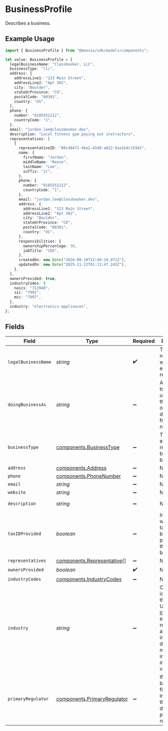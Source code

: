 # BusinessProfile

Describes a business.

## Example Usage

```typescript
import { BusinessProfile } from "@moovio/sdk/models/components";

let value: BusinessProfile = {
  legalBusinessName: "Classbooker, LLC",
  businessType: "llc",
  address: {
    addressLine1: "123 Main Street",
    addressLine2: "Apt 302",
    city: "Boulder",
    stateOrProvince: "CO",
    postalCode: "80301",
    country: "US",
  },
  phone: {
    number: "8185551212",
    countryCode: "1",
  },
  email: "jordan.lee@classbooker.dev",
  description: "Local fitness gym paying out instructors",
  representatives: [
    {
      representativeID: "80c48471-4be2-4148-a022-9aa1b4c31942",
      name: {
        firstName: "Jordan",
        middleName: "Reese",
        lastName: "Lee",
        suffix: "Jr",
      },
      phone: {
        number: "8185551212",
        countryCode: "1",
      },
      email: "jordan.lee@classbooker.dev",
      address: {
        addressLine1: "123 Main Street",
        addressLine2: "Apt 302",
        city: "Boulder",
        stateOrProvince: "CO",
        postalCode: "80301",
        country: "US",
      },
      responsibilities: {
        ownershipPercentage: 38,
        jobTitle: "CEO",
      },
      createdOn: new Date("2024-09-19T12:49:19.971Z"),
      updatedOn: new Date("2025-11-22T01:13:47.243Z"),
    },
  ],
  ownersProvided: true,
  industryCodes: {
    naics: "713940",
    sic: "7991",
    mcc: "7997",
  },
  industry: "electronics-appliances",
};
```

## Fields

| Field                                                                                                                                                                                                                                                 | Type                                                                                                                                                                                                                                                  | Required                                                                                                                                                                                                                                              | Description                                                                                                                                                                                                                                           | Example                                                                                                                                                                                                                                               |
| ----------------------------------------------------------------------------------------------------------------------------------------------------------------------------------------------------------------------------------------------------- | ----------------------------------------------------------------------------------------------------------------------------------------------------------------------------------------------------------------------------------------------------- | ----------------------------------------------------------------------------------------------------------------------------------------------------------------------------------------------------------------------------------------------------- | ----------------------------------------------------------------------------------------------------------------------------------------------------------------------------------------------------------------------------------------------------- | ----------------------------------------------------------------------------------------------------------------------------------------------------------------------------------------------------------------------------------------------------- |
| `legalBusinessName`                                                                                                                                                                                                                                   | *string*                                                                                                                                                                                                                                              | :heavy_check_mark:                                                                                                                                                                                                                                    | The legal name under which the entity is registered.                                                                                                                                                                                                  | Classbooker, LLC                                                                                                                                                                                                                                      |
| `doingBusinessAs`                                                                                                                                                                                                                                     | *string*                                                                                                                                                                                                                                              | :heavy_minus_sign:                                                                                                                                                                                                                                    | A registered trade name under which the business operates, if different from its legal name.                                                                                                                                                          |                                                                                                                                                                                                                                                       |
| `businessType`                                                                                                                                                                                                                                        | [components.BusinessType](../../models/components/businesstype.md)                                                                                                                                                                                    | :heavy_minus_sign:                                                                                                                                                                                                                                    | The type of entity represented by this business.                                                                                                                                                                                                      | llc                                                                                                                                                                                                                                                   |
| `address`                                                                                                                                                                                                                                             | [components.Address](../../models/components/address.md)                                                                                                                                                                                              | :heavy_minus_sign:                                                                                                                                                                                                                                    | N/A                                                                                                                                                                                                                                                   |                                                                                                                                                                                                                                                       |
| `phone`                                                                                                                                                                                                                                               | [components.PhoneNumber](../../models/components/phonenumber.md)                                                                                                                                                                                      | :heavy_minus_sign:                                                                                                                                                                                                                                    | N/A                                                                                                                                                                                                                                                   |                                                                                                                                                                                                                                                       |
| `email`                                                                                                                                                                                                                                               | *string*                                                                                                                                                                                                                                              | :heavy_minus_sign:                                                                                                                                                                                                                                    | N/A                                                                                                                                                                                                                                                   | jordan.lee@classbooker.dev                                                                                                                                                                                                                            |
| `website`                                                                                                                                                                                                                                             | *string*                                                                                                                                                                                                                                              | :heavy_minus_sign:                                                                                                                                                                                                                                    | N/A                                                                                                                                                                                                                                                   |                                                                                                                                                                                                                                                       |
| `description`                                                                                                                                                                                                                                         | *string*                                                                                                                                                                                                                                              | :heavy_minus_sign:                                                                                                                                                                                                                                    | N/A                                                                                                                                                                                                                                                   | Local fitness gym paying out instructors                                                                                                                                                                                                              |
| `taxIDProvided`                                                                                                                                                                                                                                       | *boolean*                                                                                                                                                                                                                                             | :heavy_minus_sign:                                                                                                                                                                                                                                    | Indicates whether a tax ID has been provided for this business.                                                                                                                                                                                       |                                                                                                                                                                                                                                                       |
| `representatives`                                                                                                                                                                                                                                     | [components.Representative](../../models/components/representative.md)[]                                                                                                                                                                              | :heavy_minus_sign:                                                                                                                                                                                                                                    | N/A                                                                                                                                                                                                                                                   |                                                                                                                                                                                                                                                       |
| `ownersProvided`                                                                                                                                                                                                                                      | *boolean*                                                                                                                                                                                                                                             | :heavy_check_mark:                                                                                                                                                                                                                                    | N/A                                                                                                                                                                                                                                                   |                                                                                                                                                                                                                                                       |
| `industryCodes`                                                                                                                                                                                                                                       | [components.IndustryCodes](../../models/components/industrycodes.md)                                                                                                                                                                                  | :heavy_minus_sign:                                                                                                                                                                                                                                    | N/A                                                                                                                                                                                                                                                   |                                                                                                                                                                                                                                                       |
| `industry`                                                                                                                                                                                                                                            | *string*                                                                                                                                                                                                                                              | :heavy_minus_sign:                                                                                                                                                                                                                                    | Classification identifier for the industry. Use the [GET industries](https://docs.moov.io/api/enrichment/form-shortening/industries/get/) endpoint to retrieve an array of valid industry details for a merchant, inducing all industry field values. | electronics-appliances                                                                                                                                                                                                                                |
| `primaryRegulator`                                                                                                                                                                                                                                    | [components.PrimaryRegulator](../../models/components/primaryregulator.md)                                                                                                                                                                            | :heavy_minus_sign:                                                                                                                                                                                                                                    | If the business is a financial institution, this field describes its primary regulator.                                                                                                                                                               |                                                                                                                                                                                                                                                       |